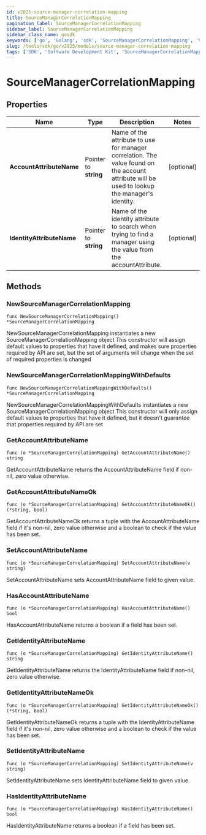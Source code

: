 ```yaml
---
id: v2025-source-manager-correlation-mapping
title: SourceManagerCorrelationMapping
pagination_label: SourceManagerCorrelationMapping
sidebar_label: SourceManagerCorrelationMapping
sidebar_class_name: gosdk
keywords: ['go', 'Golang', 'sdk', 'SourceManagerCorrelationMapping', 'V2025SourceManagerCorrelationMapping'] 
slug: /tools/sdk/go/v2025/models/source-manager-correlation-mapping
tags: ['SDK', 'Software Development Kit', 'SourceManagerCorrelationMapping', 'V2025SourceManagerCorrelationMapping']
---
```


# SourceManagerCorrelationMapping

## Properties

Name | Type | Description | Notes
------------ | ------------- | ------------- | -------------
**AccountAttributeName** | Pointer to **string** | Name of the attribute to use for manager correlation. The value found on the account attribute will be used to lookup the manager's identity. | [optional] 
**IdentityAttributeName** | Pointer to **string** | Name of the identity attribute to search when trying to find a manager using the value from the accountAttribute. | [optional] 

## Methods

### NewSourceManagerCorrelationMapping

`func NewSourceManagerCorrelationMapping() *SourceManagerCorrelationMapping`

NewSourceManagerCorrelationMapping instantiates a new SourceManagerCorrelationMapping object
This constructor will assign default values to properties that have it defined,
and makes sure properties required by API are set, but the set of arguments
will change when the set of required properties is changed

### NewSourceManagerCorrelationMappingWithDefaults

`func NewSourceManagerCorrelationMappingWithDefaults() *SourceManagerCorrelationMapping`

NewSourceManagerCorrelationMappingWithDefaults instantiates a new SourceManagerCorrelationMapping object
This constructor will only assign default values to properties that have it defined,
but it doesn't guarantee that properties required by API are set

### GetAccountAttributeName

`func (o *SourceManagerCorrelationMapping) GetAccountAttributeName() string`

GetAccountAttributeName returns the AccountAttributeName field if non-nil, zero value otherwise.

### GetAccountAttributeNameOk

`func (o *SourceManagerCorrelationMapping) GetAccountAttributeNameOk() (*string, bool)`

GetAccountAttributeNameOk returns a tuple with the AccountAttributeName field if it's non-nil, zero value otherwise
and a boolean to check if the value has been set.

### SetAccountAttributeName

`func (o *SourceManagerCorrelationMapping) SetAccountAttributeName(v string)`

SetAccountAttributeName sets AccountAttributeName field to given value.

### HasAccountAttributeName

`func (o *SourceManagerCorrelationMapping) HasAccountAttributeName() bool`

HasAccountAttributeName returns a boolean if a field has been set.

### GetIdentityAttributeName

`func (o *SourceManagerCorrelationMapping) GetIdentityAttributeName() string`

GetIdentityAttributeName returns the IdentityAttributeName field if non-nil, zero value otherwise.

### GetIdentityAttributeNameOk

`func (o *SourceManagerCorrelationMapping) GetIdentityAttributeNameOk() (*string, bool)`

GetIdentityAttributeNameOk returns a tuple with the IdentityAttributeName field if it's non-nil, zero value otherwise
and a boolean to check if the value has been set.

### SetIdentityAttributeName

`func (o *SourceManagerCorrelationMapping) SetIdentityAttributeName(v string)`

SetIdentityAttributeName sets IdentityAttributeName field to given value.

### HasIdentityAttributeName

`func (o *SourceManagerCorrelationMapping) HasIdentityAttributeName() bool`

HasIdentityAttributeName returns a boolean if a field has been set.


